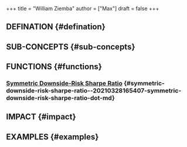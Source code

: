 +++
title = "William Ziemba"
author = ["Max"]
draft = false
+++

## DEFINATION {#defination}


## SUB-CONCEPTS {#sub-concepts}


## FUNCTIONS {#functions}


### [Symmetric Downside-Risk Sharpe Ratio](20210328165407-symmetric_downside_risk_sharpe_ratio.md) {#symmetric-downside-risk-sharpe-ratio--20210328165407-symmetric-downside-risk-sharpe-ratio-dot-md}


## IMPACT {#impact}


## EXAMPLES {#examples}

